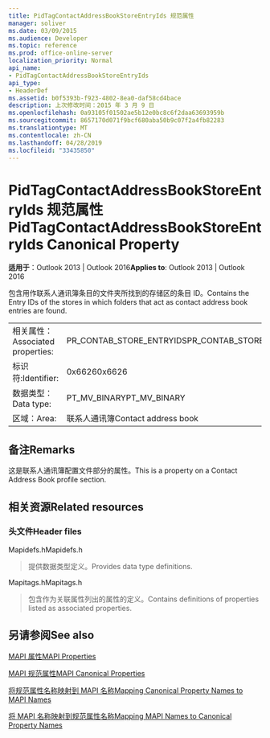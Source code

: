 ```yaml
---
title: PidTagContactAddressBookStoreEntryIds 规范属性
manager: soliver
ms.date: 03/09/2015
ms.audience: Developer
ms.topic: reference
ms.prod: office-online-server
localization_priority: Normal
api_name:
- PidTagContactAddressBookStoreEntryIds
api_type:
- HeaderDef
ms.assetid: b0f5393b-f923-4802-8ea0-daf58cd4bace
description: 上次修改时间：2015 年 3 月 9 日
ms.openlocfilehash: 0a93105f01502ae5b12e0bc8c6f2daa63693959b
ms.sourcegitcommit: 8657170d071f9bcf680aba50b9c07f2a4fb82283
ms.translationtype: MT
ms.contentlocale: zh-CN
ms.lasthandoff: 04/28/2019
ms.locfileid: "33435850"
---
```

# <a name="pidtagcontactaddressbookstoreentryids-canonical-property"></a><span data-ttu-id="17ec2-103">PidTagContactAddressBookStoreEntryIds 规范属性</span><span class="sxs-lookup"><span data-stu-id="17ec2-103">PidTagContactAddressBookStoreEntryIds Canonical Property</span></span>

  
  
<span data-ttu-id="17ec2-104">**适用于**：Outlook 2013 | Outlook 2016</span><span class="sxs-lookup"><span data-stu-id="17ec2-104">**Applies to**: Outlook 2013 | Outlook 2016</span></span> 
  
<span data-ttu-id="17ec2-105">包含用作联系人通讯簿条目的文件夹所找到的存储区的条目 ID。</span><span class="sxs-lookup"><span data-stu-id="17ec2-105">Contains the Entry IDs of the stores in which folders that act as contact address book entries are found.</span></span>
  
|||
|:-----|:-----|
|<span data-ttu-id="17ec2-106">相关属性：</span><span class="sxs-lookup"><span data-stu-id="17ec2-106">Associated properties:</span></span>  <br/> |<span data-ttu-id="17ec2-107">PR_CONTAB_STORE_ENTRYIDS</span><span class="sxs-lookup"><span data-stu-id="17ec2-107">PR_CONTAB_STORE_ENTRYIDS</span></span>  <br/> |
|<span data-ttu-id="17ec2-108">标识符:</span><span class="sxs-lookup"><span data-stu-id="17ec2-108">Identifier:</span></span>  <br/> |<span data-ttu-id="17ec2-109">0x6626</span><span class="sxs-lookup"><span data-stu-id="17ec2-109">0x6626</span></span>  <br/> |
|<span data-ttu-id="17ec2-110">数据类型：</span><span class="sxs-lookup"><span data-stu-id="17ec2-110">Data type:</span></span>  <br/> |<span data-ttu-id="17ec2-111">PT_MV_BINARY</span><span class="sxs-lookup"><span data-stu-id="17ec2-111">PT_MV_BINARY</span></span>  <br/> |
|<span data-ttu-id="17ec2-112">区域：</span><span class="sxs-lookup"><span data-stu-id="17ec2-112">Area:</span></span>  <br/> |<span data-ttu-id="17ec2-113">联系人通讯簿</span><span class="sxs-lookup"><span data-stu-id="17ec2-113">Contact address book</span></span>  <br/> |
   
## <a name="remarks"></a><span data-ttu-id="17ec2-114">备注</span><span class="sxs-lookup"><span data-stu-id="17ec2-114">Remarks</span></span>

<span data-ttu-id="17ec2-115">这是联系人通讯簿配置文件部分的属性。</span><span class="sxs-lookup"><span data-stu-id="17ec2-115">This is a property on a Contact Address Book profile section.</span></span>
  
## <a name="related-resources"></a><span data-ttu-id="17ec2-116">相关资源</span><span class="sxs-lookup"><span data-stu-id="17ec2-116">Related resources</span></span>

### <a name="header-files"></a><span data-ttu-id="17ec2-117">头文件</span><span class="sxs-lookup"><span data-stu-id="17ec2-117">Header files</span></span>

<span data-ttu-id="17ec2-118">Mapidefs.h</span><span class="sxs-lookup"><span data-stu-id="17ec2-118">Mapidefs.h</span></span>
  
> <span data-ttu-id="17ec2-119">提供数据类型定义。</span><span class="sxs-lookup"><span data-stu-id="17ec2-119">Provides data type definitions.</span></span>
    
<span data-ttu-id="17ec2-120">Mapitags.h</span><span class="sxs-lookup"><span data-stu-id="17ec2-120">Mapitags.h</span></span>
  
> <span data-ttu-id="17ec2-121">包含作为关联属性列出的属性的定义。</span><span class="sxs-lookup"><span data-stu-id="17ec2-121">Contains definitions of properties listed as associated properties.</span></span>
    
## <a name="see-also"></a><span data-ttu-id="17ec2-122">另请参阅</span><span class="sxs-lookup"><span data-stu-id="17ec2-122">See also</span></span>



[<span data-ttu-id="17ec2-123">MAPI 属性</span><span class="sxs-lookup"><span data-stu-id="17ec2-123">MAPI Properties</span></span>](mapi-properties.md)
  
[<span data-ttu-id="17ec2-124">MAPI 规范属性</span><span class="sxs-lookup"><span data-stu-id="17ec2-124">MAPI Canonical Properties</span></span>](mapi-canonical-properties.md)
  
[<span data-ttu-id="17ec2-125">将规范属性名称映射到 MAPI 名称</span><span class="sxs-lookup"><span data-stu-id="17ec2-125">Mapping Canonical Property Names to MAPI Names</span></span>](mapping-canonical-property-names-to-mapi-names.md)
  
[<span data-ttu-id="17ec2-126">将 MAPI 名称映射到规范属性名称</span><span class="sxs-lookup"><span data-stu-id="17ec2-126">Mapping MAPI Names to Canonical Property Names</span></span>](mapping-mapi-names-to-canonical-property-names.md)

